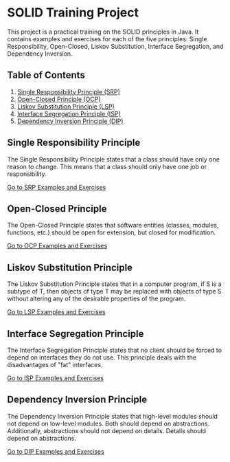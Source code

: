 # SOLID Training Project

This project is a practical training on the SOLID principles in Java. It contains examples and exercises for each of the five principles: Single Responsibility, Open-Closed, Liskov Substitution, Interface Segregation, and Dependency Inversion.

## Table of Contents

1. [Single Responsibility Principle (SRP)](#single-responsibility-principle)
2. [Open-Closed Principle (OCP)](#open-closed-principle)
3. [Liskov Substitution Principle (LSP)](#liskov-substitution-principle)
4. [Interface Segregation Principle (ISP)](#interface-segregation-principle)
5. [Dependency Inversion Principle (DIP)](#dependency-inversion-principle)

## Single Responsibility Principle

The Single Responsibility Principle states that a class should have only one reason to change. This means that a class should only have one job or responsibility.

[Go to SRP Examples and Exercises](src/main/java/com/ctw/solid/single)

## Open-Closed Principle

The Open-Closed Principle states that software entities (classes, modules, functions, etc.) should be open for extension, but closed for modification.

[Go to OCP Examples and Exercises](src/main/java/com/ctw/solid/ocp)

## Liskov Substitution Principle

The Liskov Substitution Principle states that in a computer program, if S is a subtype of T, then objects of type T may be replaced with objects of type S without altering any of the desirable properties of the program.

[Go to LSP Examples and Exercises](src/main/java/com/ctw/solid/liskov)

## Interface Segregation Principle

The Interface Segregation Principle states that no client should be forced to depend on interfaces they do not use. This principle deals with the disadvantages of "fat" interfaces.

[Go to ISP Examples and Exercises](src/main/java/com/ctw/solid/ig)

## Dependency Inversion Principle

The Dependency Inversion Principle states that high-level modules should not depend on low-level modules. Both should depend on abstractions. Additionally, abstractions should not depend on details. Details should depend on abstractions.

[Go to DIP Examples and Exercises](src/main/java/com/ctw/solid/dependency)
